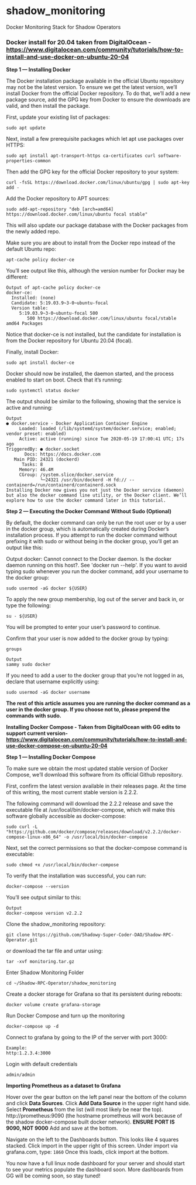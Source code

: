 # shadow_monitoring
Docker Monitoring Stack for Shadow Operators

### Docker install for 20.04 taken from DigitalOcean - https://www.digitalocean.com/community/tutorials/how-to-install-and-use-docker-on-ubuntu-20-04

**Step 1 — Installing Docker**

The Docker installation package available in the official Ubuntu repository may not be the latest version. To ensure we get the latest version, we’ll install Docker from the official Docker repository. To do that, we’ll add a new package source, add the GPG key from Docker to ensure the downloads are valid, and then install the package.

First, update your existing list of packages:

```sudo apt update```
 
Next, install a few prerequisite packages which let apt use packages over HTTPS:

```sudo apt install apt-transport-https ca-certificates curl software-properties-common```
 
Then add the GPG key for the official Docker repository to your system:

```curl -fsSL https://download.docker.com/linux/ubuntu/gpg | sudo apt-key add -```
 
Add the Docker repository to APT sources:

```sudo add-apt-repository "deb [arch=amd64] https://download.docker.com/linux/ubuntu focal stable"```
 
This will also update our package database with the Docker packages from the newly added repo.

Make sure you are about to install from the Docker repo instead of the default Ubuntu repo:

```apt-cache policy docker-ce```
 
You’ll see output like this, although the version number for Docker may be different:
```
Output of apt-cache policy docker-ce
docker-ce:
  Installed: (none)
  Candidate: 5:19.03.9~3-0~ubuntu-focal
  Version table:
     5:19.03.9~3-0~ubuntu-focal 500
        500 https://download.docker.com/linux/ubuntu focal/stable amd64 Packages
 ```
Notice that docker-ce is not installed, but the candidate for installation is from the Docker repository for Ubuntu 20.04 (focal).

Finally, install Docker:

```sudo apt install docker-ce```
 
Docker should now be installed, the daemon started, and the process enabled to start on boot. Check that it’s running:

```sudo systemctl status docker```
 
The output should be similar to the following, showing that the service is active and running:
```
Output
● docker.service - Docker Application Container Engine
     Loaded: loaded (/lib/systemd/system/docker.service; enabled; vendor preset: enabled)
     Active: active (running) since Tue 2020-05-19 17:00:41 UTC; 17s ago
TriggeredBy: ● docker.socket
       Docs: https://docs.docker.com
   Main PID: 24321 (dockerd)
      Tasks: 8
     Memory: 46.4M
     CGroup: /system.slice/docker.service
             └─24321 /usr/bin/dockerd -H fd:// --containerd=/run/containerd/containerd.sock
Installing Docker now gives you not just the Docker service (daemon) but also the docker command line utility, or the Docker client. We’ll explore how to use the docker command later in this tutorial.
```
**Step 2 — Executing the Docker Command Without Sudo (Optional)**

By default, the docker command can only be run the root user or by a user in the docker group, which is automatically created during Docker’s installation process. If you attempt to run the docker command without prefixing it with sudo or without being in the docker group, you’ll get an output like this:

Output
docker: Cannot connect to the Docker daemon. Is the docker daemon running on this host?.
See 'docker run --help'.
If you want to avoid typing sudo whenever you run the docker command, add your username to the docker group:

```sudo usermod -aG docker ${USER}```
 
To apply the new group membership, log out of the server and back in, or type the following:

```su - ${USER}```
 
You will be prompted to enter your user’s password to continue.

Confirm that your user is now added to the docker group by typing:
```
groups
 ```
 ```
Output
sammy sudo docker
```
If you need to add a user to the docker group that you’re not logged in as, declare that username explicitly using:

```sudo usermod -aG docker username```
 
**The rest of this article assumes you are running the docker command as a user in the docker group. If you choose not to, please prepend the commands with sudo.**

**Installing Docker Compose - Taken from DigitalOcean with GG edits to support current version- https://www.digitalocean.com/community/tutorials/how-to-install-and-use-docker-compose-on-ubuntu-20-04**


**Step 1 — Installing Docker Compose**

To make sure we obtain the most updated stable version of Docker Compose, we’ll download this software from its official Github repository.

First, confirm the latest version available in their releases page. At the time of this writing, the most current stable version is 2.2.2.

The following command will download the 2.2.2 release and save the executable file at /usr/local/bin/docker-compose, which will make this software globally accessible as docker-compose:

```sudo curl -L "https://github.com/docker/compose/releases/download/v2.2.2/docker-compose-linux-x86_64" -o /usr/local/bin/docker-compose```
 
Next, set the correct permissions so that the docker-compose command is executable:

```sudo chmod +x /usr/local/bin/docker-compose```
 
To verify that the installation was successful, you can run:

```docker-compose --version```
 
You’ll see output similar to this:
```
Output
docker-compose version v2.2.2
```


Clone the shadow_monitoring repository:

```git clone https://github.com/Shadowy-Super-Coder-DAO/Shadow-RPC-Operator.git```

or download the tar file and untar using:

```tar -xvf monitoring.tar.gz```

Enter Shadow Monitoring Folder

```cd ~/Shadow-RPC-Operator/shadow_monitoring```

Create a docker storage for Grafana so that its persistent during reboots:

```docker volume create grafana-storage```

Run Docker Compose and turn up the monitoring

```docker-compose up -d```

Connect to grafana by going to the IP of the server with port 3000:

```
Example:
http:1.2.3.4:3000
```
Login with default credentials

```admin/admin```

**Importing Prometheus as a dataset to Grafana**

Hover over the gear button on the left panel near the bottom of the column and click **Data Sources**.  Click **Add Data Source** in the upper right hand side.  Select **Prometheus** from the list (will most likely be near the top).  http://prometheus:9090 (the hostname prometheus will work because of the shadow docker-compose built docker network).  **ENSURE PORT IS 9090, NOT 9000**  Add and save at the bottom. 

Navigate on the left to the Dashboards button.  This looks like 4 squares stacked.  Click import in the upper right of this screen.  Under import via grafana.com, type:
```1860```
Once this loads, click import at the bottom.

You now have a full linux node dashboard for your server and should start to see your metrics populate the dashboard soon.  More dashboards from GG will be coming soon, so stay tuned!
